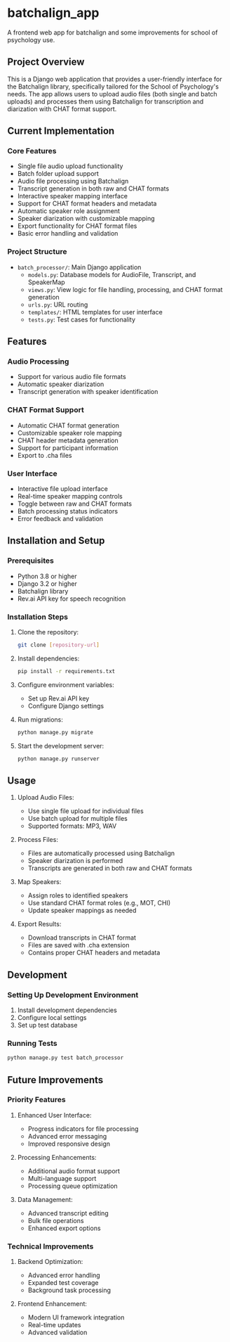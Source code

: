 # batchalign_app
A frontend web app for batchalign and some improvements for school of psychology use.

## Project Overview
This is a Django web application that provides a user-friendly interface for the Batchalign library, specifically tailored for the School of Psychology's needs. The app allows users to upload audio files (both single and batch uploads) and processes them using Batchalign for transcription and diarization with CHAT format support.

## Current Implementation

### Core Features
- Single file audio upload functionality
- Batch folder upload support
- Audio file processing using Batchalign
- Transcript generation in both raw and CHAT formats
- Interactive speaker mapping interface
- Support for CHAT format headers and metadata
- Automatic speaker role assignment
- Speaker diarization with customizable mapping
- Export functionality for CHAT format files
- Basic error handling and validation

### Project Structure
- `batch_processor/`: Main Django application
  - `models.py`: Database models for AudioFile, Transcript, and SpeakerMap
  - `views.py`: View logic for file handling, processing, and CHAT format generation
  - `urls.py`: URL routing
  - `templates/`: HTML templates for user interface
  - `tests.py`: Test cases for functionality

## Features

### Audio Processing
- Support for various audio file formats
- Automatic speaker diarization
- Transcript generation with speaker identification

### CHAT Format Support
- Automatic CHAT format generation
- Customizable speaker role mapping
- CHAT header metadata generation
- Support for participant information
- Export to .cha files

### User Interface
- Interactive file upload interface
- Real-time speaker mapping controls
- Toggle between raw and CHAT formats
- Batch processing status indicators
- Error feedback and validation

## Installation and Setup

### Prerequisites
- Python 3.8 or higher
- Django 3.2 or higher
- Batchalign library
- Rev.ai API key for speech recognition

### Installation Steps
1. Clone the repository:
   ```bash
   git clone [repository-url]
   ```

2. Install dependencies:
   ```bash
   pip install -r requirements.txt
   ```

3. Configure environment variables:
   - Set up Rev.ai API key
   - Configure Django settings

4. Run migrations:
   ```bash
   python manage.py migrate
   ```

5. Start the development server:
   ```bash
   python manage.py runserver
   ```

## Usage

1. Upload Audio Files:
   - Use single file upload for individual files
   - Use batch upload for multiple files
   - Supported formats: MP3, WAV

2. Process Files:
   - Files are automatically processed using Batchalign
   - Speaker diarization is performed
   - Transcripts are generated in both raw and CHAT formats

3. Map Speakers:
   - Assign roles to identified speakers
   - Use standard CHAT format roles (e.g., MOT, CHI)
   - Update speaker mappings as needed

4. Export Results:
   - Download transcripts in CHAT format
   - Files are saved with .cha extension
   - Contains proper CHAT headers and metadata

## Development

### Setting Up Development Environment
1. Install development dependencies
2. Configure local settings
3. Set up test database

### Running Tests
```bash
python manage.py test batch_processor
```

## Future Improvements

### Priority Features
1. Enhanced User Interface:
   - Progress indicators for file processing
   - Advanced error messaging
   - Improved responsive design

2. Processing Enhancements:
   - Additional audio format support
   - Multi-language support
   - Processing queue optimization

3. Data Management:
   - Advanced transcript editing
   - Bulk file operations
   - Enhanced export options

### Technical Improvements
1. Backend Optimization:
   - Advanced error handling
   - Expanded test coverage
   - Background task processing

2. Frontend Enhancement:
   - Modern UI framework integration
   - Real-time updates
   - Advanced validation

